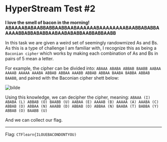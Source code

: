 # HyperStream Test #2

**I love the smell of bacon in the morning! ABAAAABABAABBABBAABBAABAAAAAABAAAAAAAABAABBABABBAAAAABBABBABABBAABAABABABBAABBABBAABB**

In this task we are given a weird set of seemingly randowmized As and Bs. As this is a type of challenge I am familiar with, I recognize this as being a `Baconian cipher` which works by making each combination of As and Bs in pairs of 5 mean a letter. 

For example, the cipher can be divided into: `ABAAA ABABA ABBAB BAABB AABAA AAAAB AAAAA AAABA ABBAB ABBAA AAABB ABBAB ABBAA BAABA BABBA ABBAB BAABB`, and paired with the Baconian cipher shett below:

![bilde](https://user-images.githubusercontent.com/70077872/216835835-05261e58-1f5b-4e0e-b728-a8f439a1074d.png)


Using this knowledge, we can decipher the cipher, meaning: `ABAAA (I) ABABA (L) ABBAB (O) BAABB (U) AABAA (E) AAAAB (B) AAAAA (A) AAABA (C) ABBAB (O) ABBAA (N) AAABB (D) ABBAB (O) ABBAA (N) BAABA (T) BABBA (Y) ABBAB (O) BAABB (U)`

And we can collect our flag.

---

Flag: `CTFlearn{ILOUEBACONDONTYOU)`
